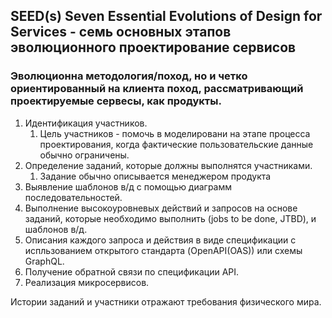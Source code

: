 ## SEED(s) Seven Essential Evolutions of Design for Services - семь основных этапов эволюционного проектирование сервисов

### Эволюционна методология/поход, но и четко ориентированный на клиента поход, рассматривающий проектируемые сервесы, как продукты.

1. Идентификация участников.
   1. Цель участников - помочь в моделировани на этапе процесса проектирования, когда фактические пользовательские данные обычно ограничены.
2. Определение заданий, которые должны выполнятся участниками.
   1. Задание обычно описывается менеджером продукта
3. Выявление шаблонов в/д с помощью диаграмм последовательностей.
4. Выполнение высокоуровневых действий и запросов на основе заданий, которые необходимо выполнить (jobs to be done, JTBD), и шаблонов в/д.
5. Описания каждого запроса и действия в виде спецификации с испльзованием открытого стандарта (OpenAPI(OAS)) или схемы GraphQL.
6. Получение обратной связи по спецификации API.
7. Реализация микросервисов.

Истории заданий и участники отражают требования физического мира.